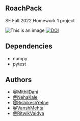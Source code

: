 ## RoachPack

SE Fall 2022 Homework 1 project

![This is an image](https://img.shields.io/badge/purpose-Software_Engineering-blue)
[![DOI](https://zenodo.org/badge/DOI/10.5281/zenodo.7023848.svg)](https://doi.org/10.5281/zenodo.7023848)

## Dependencies
- numpy
- pytest

## Authors

- [@MithilDani](https://www.github.com/mithildani)
- [@NehaKale](https://www.github.com/nehakale8)
- [@RishikeshYelne](https://www.github.com/rishikesh-yelne)
- [@VanshMehta](https://github.com/vanshmehta-7)
- [@RitwikVaidya](https://www.github.com/ritwik4690)

